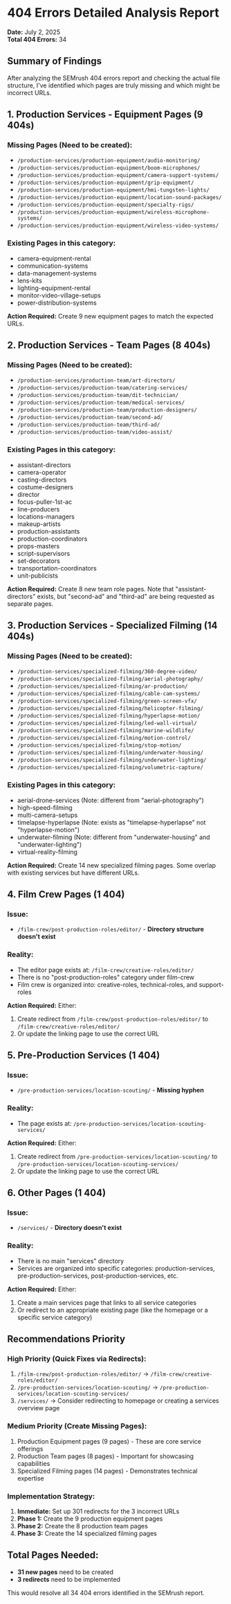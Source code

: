 # 404 Errors Detailed Analysis Report
**Date:** July 2, 2025  
**Total 404 Errors:** 34

## Summary of Findings

After analyzing the SEMrush 404 errors report and checking the actual file structure, I've identified which pages are truly missing and which might be incorrect URLs.

## 1. Production Services - Equipment Pages (9 404s)

### Missing Pages (Need to be created):
- `/production-services/production-equipment/audio-monitoring/`
- `/production-services/production-equipment/boom-microphones/`
- `/production-services/production-equipment/camera-support-systems/`
- `/production-services/production-equipment/grip-equipment/`
- `/production-services/production-equipment/hmi-tungsten-lights/`
- `/production-services/production-equipment/location-sound-packages/`
- `/production-services/production-equipment/specialty-rigs/`
- `/production-services/production-equipment/wireless-microphone-systems/`
- `/production-services/production-equipment/wireless-video-systems/`

### Existing Pages in this category:
- camera-equipment-rental
- communication-systems
- data-management-systems
- lens-kits
- lighting-equipment-rental
- monitor-video-village-setups
- power-distribution-systems

**Action Required:** Create 9 new equipment pages to match the expected URLs.

## 2. Production Services - Team Pages (8 404s)

### Missing Pages (Need to be created):
- `/production-services/production-team/art-directors/`
- `/production-services/production-team/catering-services/`
- `/production-services/production-team/dit-technician/`
- `/production-services/production-team/medical-services/`
- `/production-services/production-team/production-designers/`
- `/production-services/production-team/second-ad/`
- `/production-services/production-team/third-ad/`
- `/production-services/production-team/video-assist/`

### Existing Pages in this category:
- assistant-directors
- camera-operator
- casting-directors
- costume-designers
- director
- focus-puller-1st-ac
- line-producers
- locations-managers
- makeup-artists
- production-assistants
- production-coordinators
- props-masters
- script-supervisors
- set-decorators
- transportation-coordinators
- unit-publicists

**Action Required:** Create 8 new team role pages. Note that "assistant-directors" exists, but "second-ad" and "third-ad" are being requested as separate pages.

## 3. Production Services - Specialized Filming (14 404s)

### Missing Pages (Need to be created):
- `/production-services/specialized-filming/360-degree-video/`
- `/production-services/specialized-filming/aerial-photography/`
- `/production-services/specialized-filming/ar-production/`
- `/production-services/specialized-filming/cable-cam-systems/`
- `/production-services/specialized-filming/green-screen-vfx/`
- `/production-services/specialized-filming/helicopter-filming/`
- `/production-services/specialized-filming/hyperlapse-motion/`
- `/production-services/specialized-filming/led-wall-virtual/`
- `/production-services/specialized-filming/marine-wildlife/`
- `/production-services/specialized-filming/motion-control/`
- `/production-services/specialized-filming/stop-motion/`
- `/production-services/specialized-filming/underwater-housing/`
- `/production-services/specialized-filming/underwater-lighting/`
- `/production-services/specialized-filming/volumetric-capture/`

### Existing Pages in this category:
- aerial-drone-services (Note: different from "aerial-photography")
- high-speed-filming
- multi-camera-setups
- timelapse-hyperlapse (Note: exists as "timelapse-hyperlapse" not "hyperlapse-motion")
- underwater-filming (Note: different from "underwater-housing" and "underwater-lighting")
- virtual-reality-filming

**Action Required:** Create 14 new specialized filming pages. Some overlap with existing services but have different URLs.

## 4. Film Crew Pages (1 404)

### Issue:
- `/film-crew/post-production-roles/editor/` - **Directory structure doesn't exist**

### Reality:
- The editor page exists at: `/film-crew/creative-roles/editor/`
- There is no "post-production-roles" category under film-crew
- Film crew is organized into: creative-roles, technical-roles, and support-roles

**Action Required:** Either:
1. Create redirect from `/film-crew/post-production-roles/editor/` to `/film-crew/creative-roles/editor/`
2. Or update the linking page to use the correct URL

## 5. Pre-Production Services (1 404)

### Issue:
- `/pre-production-services/location-scouting/` - **Missing hyphen**

### Reality:
- The page exists at: `/pre-production-services/location-scouting-services/`

**Action Required:** Either:
1. Create redirect from `/pre-production-services/location-scouting/` to `/pre-production-services/location-scouting-services/`
2. Or update the linking page to use the correct URL

## 6. Other Pages (1 404)

### Issue:
- `/services/` - **Directory doesn't exist**

### Reality:
- There is no main "services" directory
- Services are organized into specific categories: production-services, pre-production-services, post-production-services, etc.

**Action Required:** Either:
1. Create a main services page that links to all service categories
2. Or redirect to an appropriate existing page (like the homepage or a specific service category)

## Recommendations Priority

### High Priority (Quick Fixes via Redirects):
1. `/film-crew/post-production-roles/editor/` → `/film-crew/creative-roles/editor/`
2. `/pre-production-services/location-scouting/` → `/pre-production-services/location-scouting-services/`
3. `/services/` → Consider redirecting to homepage or creating a services overview page

### Medium Priority (Create Missing Pages):
1. Production Equipment pages (9 pages) - These are core service offerings
2. Production Team pages (8 pages) - Important for showcasing capabilities
3. Specialized Filming pages (14 pages) - Demonstrates technical expertise

### Implementation Strategy:
1. **Immediate:** Set up 301 redirects for the 3 incorrect URLs
2. **Phase 1:** Create the 9 production equipment pages
3. **Phase 2:** Create the 8 production team pages
4. **Phase 3:** Create the 14 specialized filming pages

## Total Pages Needed:
- **31 new pages** need to be created
- **3 redirects** need to be implemented

This would resolve all 34 404 errors identified in the SEMrush report.